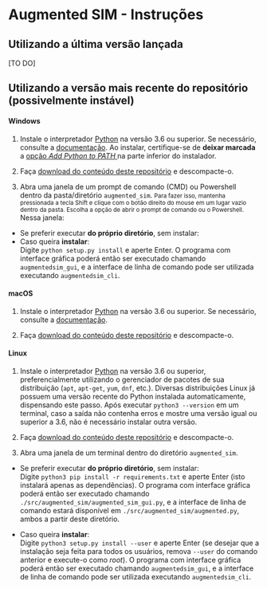 # Augmented SIM - Instruções

## Utilizando a última versão lançada

[TO DO]

## Utilizando a versão mais recente do repositório (possivelmente instável)


#### Windows

1. Instale o interpretador [Python](https://www.python.org/downloads/windows/) na
versão 3.6 ou superior.
Se necessário, consulte a
[documentação](https://docs.python.org/pt-br/3/using/windows.html#the-full-installer).
Ao instalar, certifique-se de **deixar marcada** a
[opção *Add Python to PATH* ](https://docs.python.org/pt-br/3/using/windows.html#installation-steps)
na parte inferior do instalador.

1. Faça
[download do conteúdo deste repositório](https://gitlab.com/projeto-fm/mortalidadesp/-/archive/master/mortalidadesp-master.zip) e descompacte-o.

1. Abra uma janela de um prompt de comando (CMD) ou Powershell dentro
da pasta/diretório `augmented_sim`. <small>Para fazer isso, mantenha
pressionada a tecla
Shift e clique com
o botão direito do mouse em um lugar vazio dentro da pasta. Escolha a opção
de abrir o prompt de comando ou o Powershell.</small><br>
Nessa janela:
- Se preferir executar **do próprio diretório**,
    sem instalar:<br>
- Caso queira **instalar**:<br>
    Digite `python setup.py install`
    e aperte Enter.
    O programa com interface gráfica poderá então ser executado chamando
    `augmentedsim_gui`, e a interface de
    linha de comando pode ser utilizada executando `augmentedsim_cli`.


#### macOS


1. Instale o interpretador [Python](https://www.python.org/downloads/mac-osx/)
na versão 3.6 ou superior.
Se necessário, consulte a
[documentação](https://docs.python.org/pt-br/3/using/mac.html).

1. Faça
[download do conteúdo deste repositório](https://gitlab.com/projeto-fm/mortalidadesp/-/archive/master/mortalidadesp-master.zip) e descompacte-o.




#### Linux

1. Instale o interpretador [Python](https://www.python.org/downloads/)
na versão 3.6 ou superior, preferencialmente utilizando o gerenciador
de pacotes de sua distribuição (`apt`, `apt-get`, `yum`, `dnf`, etc.).
Diversas distribuições Linux já possuem
uma versão recente do Python instalada automaticamente, dispensando este passo.
Após executar `python3 --version` em um terminal, caso a saída não contenha
erros e mostre uma versão igual ou superior a 3.6, não é necessário instalar
outra versão.

1. Faça
[download do conteúdo deste repositório](https://gitlab.com/projeto-fm/mortalidadesp/-/archive/master/mortalidadesp-master.tar.gz) e descompacte-o.

1. Abra uma janela de um terminal dentro do diretório `augmented_sim`.

  - Se preferir executar **do próprio diretório**,
    sem instalar:<br>
    Digite `python3 pip install -r requirements.txt`
    e aperte Enter (isto instalará apenas as dependências).
    O programa com interface gráfica poderá então ser executado chamando
    `./src/augmented_sim/augmented_sim_gui.py`, e a interface de
    linha de comando estará
    disponível em `./src/augmented_sim/augmented.py`, ambos a partir
    deste diretório.

  - Caso queira **instalar**:<br>
    Digite `python3 setup.py install --user`
    e aperte Enter (se desejar que a instalação seja feita para todos os
    usuários, remova `--user` do comando anterior e execute-o como *root*).
    O programa com interface gráfica poderá então ser executado chamando
    `augmentedsim_gui`, e a interface de
    linha de comando pode ser utilizada executando `augmentedsim_cli`.
